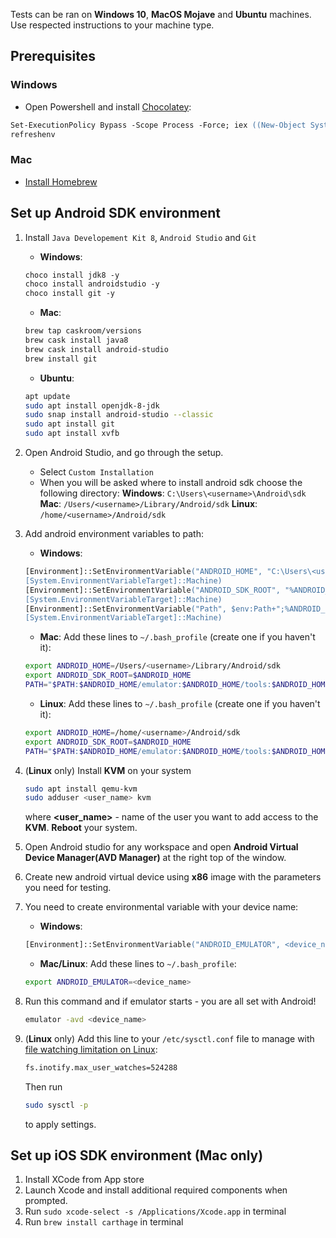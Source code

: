 Tests can be ran on **Windows 10**, **MacOS Mojave** and **Ubuntu** machines. Use respected instructions to your machine type.

## Prerequisites

### Windows
   * Open Powershell and install [Chocolatey](https://chocolatey.org/):
```ps
Set-ExecutionPolicy Bypass -Scope Process -Force; iex ((New-Object System.Net.WebClient).DownloadString('https://chocolatey.org/install.ps1'))
refreshenv
```

### Mac
   * [Install Homebrew](https://docs.brew.sh/Installation)

## Set up Android SDK environment

1. Install `Java Developement Kit 8`, `Android Studio` and `Git`

   * **Windows**:
    ```ps
    choco install jdk8 -y
    choco install androidstudio -y
    choco install git -y
    ```
   * **Mac**:
    ```bash
    brew tap caskroom/versions
    brew cask install java8
    brew cask install android-studio
    brew install git
    ```
   * **Ubuntu**:
    ```bash
    apt update
    sudo apt install openjdk-8-jdk
    sudo snap install android-studio --classic
    sudo apt install git
    sudo apt install xvfb
    ```

1. Open Android Studio, and go through the setup.
   * Select `Custom Installation`
   * When you will be asked where to install android sdk choose the following directory:
   **Windows**: `C:\Users\<username>\Android\sdk`
   **Mac**: `/Users/<username>/Library/Android/sdk`
   **Linux**: `/home/<username>/Android/sdk`
1. Add android environment variables to path:
   * **Windows**:
    ```ps
    [Environment]::SetEnvironmentVariable("ANDROID_HOME", "C:\Users\<username>\Android\sdk",
    [System.EnvironmentVariableTarget]::Machine)
    [Environment]::SetEnvironmentVariable("ANDROID_SDK_ROOT", "%ANDROID_HOME%",
    [System.EnvironmentVariableTarget]::Machine)
    [Environment]::SetEnvironmentVariable("Path", $env:Path+";%ANDROID_HOME%\emulator;%ANDROID_HOME%\tools;%ANDROID_HOME%\platform-tools;%ANDROID_HOME%\tools\bin",
    [System.EnvironmentVariableTarget]::Machine)
    ```
   * **Mac**:
Add these lines to `~/.bash_profile` (create one if you haven't it):
    ```bash
    export ANDROID_HOME=/Users/<username>/Library/Android/sdk
    export ANDROID_SDK_ROOT=$ANDROID_HOME
    PATH="$PATH:$ANDROID_HOME/emulator:$ANDROID_HOME/tools:$ANDROID_HOME/platform-tools:$ANDROID_HOME/tools/bin"
    ```
   * **Linux**:
Add these lines to `~/.bash_profile` (create one if you haven't it):
    ```bash
    export ANDROID_HOME=/home/<username>/Android/sdk
    export ANDROID_SDK_ROOT=$ANDROID_HOME
    PATH="$PATH:$ANDROID_HOME/emulator:$ANDROID_HOME/tools:$ANDROID_HOME/platform-tools:$ANDROID_HOME/tools/bin"
    ```
1. (**Linux** only) Install **KVM** on your system
   ```bash
   sudo apt install qemu-kvm
   sudo adduser <user_name> kvm
   ```
   where **<user_name>** - name of the user you want to add access to the **KVM**.
   **Reboot** your system.
1. Open Android studio for any workspace and open **Android Virtual Device Manager(AVD Manager)** at the right top of the window.
1. Create new android virtual device using **x86** image with the parameters you need for testing.
1. You need to create environmental variable with your device name:
   * **Windows**:
    ```ps
    [Environment]::SetEnvironmentVariable("ANDROID_EMULATOR", <device_name>, [System.EnvironmentVariableTarget]::Machine)
    ```
   * **Mac/Linux**:
Add these lines to `~/.bash_profile`:
    ```bash
    export ANDROID_EMULATOR=<device_name>
    ```

1. Run this command and if emulator starts - you are all set with Android!
    ```bash
    emulator -avd <device_name>
    ```
1. (**Linux** only) Add this line to your `/etc/sysctl.conf` file to manage with [file watching limitation on Linux](https://code.visualstudio.com/docs/setup/linux#_visual-studio-code-is-unable-to-watch-for-file-changes-in-this-large-workspace-error-enospc):
   ```bash
   fs.inotify.max_user_watches=524288
   ```
   Then run
   ```bash
   sudo sysctl -p
   ```
   to apply settings.

## Set up iOS SDK environment (**Mac** only)

1. Install XCode from App store
1. Launch Xcode and install additional required components when prompted.
1. Run `sudo xcode-select -s /Applications/Xcode.app` in terminal
1. Run `brew install carthage` in terminal
